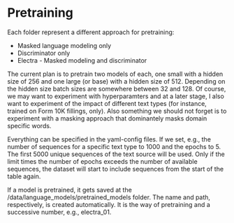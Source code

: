 # Pretraining

Each folder represent a different approach for pretraining:

* Masked language modeling only
* Discriminator only
* Electra - Masked modeling and discriminator

The current plan is to pretrain two models of each, one small with a hidden size of 256 and one large (or base) with a hidden size of 512. Depending on the hidden size batch sizes are somewhere between 32 and 128. Of course, we may want to experiment with hyperparamters and at a later stage, I also want to experiment of the impact of different text types (for instance, trained on Form 10K fillings, only). Also something we should not forget is to experiment with a masking approach that dominantely masks domain specific words. 

Everything can be specified in the yaml-config files. If we set, e.g., the number of sequences for a specific text type to 1000 and the epochs to 5. The first 5000 unique sequences of the text source will be used. Only if the limit times the number of epochs exceeds the number of available sequences, the dataset will start to include sequences from the start of the table again. 

If a model is pretrained, it gets saved at the /data/language_models/pretrained_models folder. The name and path, respectively, is created automatically. It is the way of pretraining and a successive number, e.g., electra_01.
